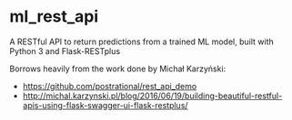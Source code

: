 # ml_rest_api
A RESTful API to return predictions from a trained ML model, built with Python 3 and Flask-RESTplus

Borrows heavily from the work done by Michał Karzyński:
  * https://github.com/postrational/rest_api_demo
  * http://michal.karzynski.pl/blog/2016/06/19/building-beautiful-restful-apis-using-flask-swagger-ui-flask-restplus/
 
